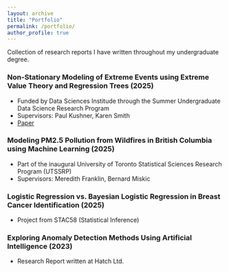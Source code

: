 ```yaml
---
layout: archive
title: "Portfolio"
permalink: /portfolio/
author_profile: true
---
```


Collection of research reports I have written throughout my undergraduate degree. 
### Non-Stationary Modeling of Extreme Events using Extreme Value Theory and Regression Trees (2025)

  - Funded by Data Sciences Institude through the Summer Undergraduate Data Science Research Program
  - Supervisors: Paul Kushner, Karen Smith
  - [Paper](../files/Extreme_Winds_SUDS.pdf)

### Modeling PM2.5 Pollution from Wildfires in British Columbia using Machine Learning (2025)

  - Part of the inaugural University of Toronto Statistical Sciences Research Program (UTSSRP)
  - Supervisors: Meredith Franklin, Bernard Miskic

### Logistic Regression vs. Bayesian Logistic Regression in Breast Cancer Identification (2025)

  - Project from STAC58 (Statistical Inference)

### Exploring Anomaly Detection Methods Using Artificial Intelligence (2023)

  - Research Report written at Hatch Ltd.

